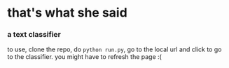# that's what she said
### a text classifier

to use, clone the repo, do `python run.py`, go to the local url and click to go to the classifier. you might have to refresh the page :( 
